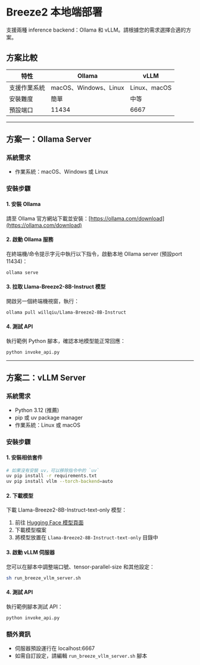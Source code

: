 # Breeze2 本地端部署

支援兩種 inference backend：Ollama 和 vLLM。請根據您的需求選擇合適的方案。

## 方案比較

| 特性 | Ollama | vLLM |
|------|--------|------|
| 支援作業系統 | macOS、Windows、Linux | Linux、macOS |
| 安裝難度 | 簡單 | 中等 |
| 預設端口 | 11434 | 6667 |

---

## 方案一：Ollama Server

### 系統需求
- 作業系統：macOS、Windows 或 Linux

### 安裝步驟

#### 1. 安裝 Ollama
請至 Ollama 官方網站下載並安裝：[https://ollama.com/download](https://ollama.com/download)

#### 2. 啟動 Ollama 服務
在終端機/命令提示字元中執行以下指令，啟動本地 Ollama server (預設port 11434)：
```bash
ollama serve
```

#### 3. 拉取 Llama-Breeze2-8B-Instruct 模型
開啟另一個終端機視窗，執行：
```bash
ollama pull willqiu/Llama-Breeze2-8B-Instruct
```

#### 4. 測試 API
執行範例 Python 腳本，確認本地模型能正常回應：
```bash
python invoke_api.py
```

---

## 方案二：vLLM Server

### 系統需求
- Python 3.12 (推薦)
- pip 或 uv package manager
- 作業系統：Linux 或 macOS

### 安裝步驟

#### 1. 安裝相依套件
```bash
# 如果沒有安裝 uv，可以移除指令中的 `uv`
uv pip install -r requirements.txt
uv pip install vllm --torch-backend=auto
```

#### 2. 下載模型
下載 Llama-Breeze2-8B-Instruct-text-only 模型：
1. 前往 [Hugging Face 模型頁面](https://huggingface.co/voidful/Llama-Breeze2-8B-Instruct-text-only)
2. 下載模型檔案
3. 將模型放置在 `Llama-Breeze2-8B-Instruct-text-only` 目錄中

#### 3. 啟動 vLLM 伺服器
您可以在腳本中調整端口號、tensor-parallel-size 和其他設定：
```bash
sh run_breeze_vllm_server.sh
```

#### 4. 測試 API
執行範例腳本測試 API：
```bash
python invoke_api.py
```

### 額外資訊
- 伺服器預設運行在 localhost:6667
- 如需自訂設定，請編輯 `run_breeze_vllm_server.sh` 腳本

